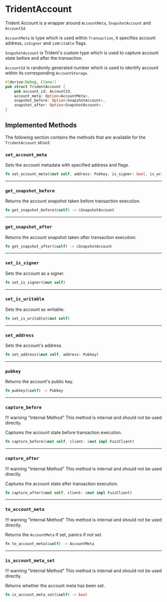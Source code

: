 # TridentAccount

Trident Account is a wrapper around `AccountMeta`, `SnapshotAccount` and `AccountId`.

`AccountMeta` is type which is used within `Transaction`, it specifies account address, `isSigner` and `isWritable` flags.

`SnapshotAccount` is Trident's custom type which is used to capture account state before and after the transaction.

`AccountId` is randomly generated number which is used to identify account within its corresponding `AccountStorage`.


```rust
#[derive(Debug, Clone)]
pub struct TridentAccount {
    pub account_id: AccountId,
    account_meta: Option<AccountMeta>,
    snapshot_before: Option<SnapshotAccount>,
    snapshot_after: Option<SnapshotAccount>,
}
```

## Implemented Methods

The following section contains the methods that are available for the `TridentAccount` struct.

### `set_account_meta`

Sets the account metadata with specified address and flags.
```rust
fn set_account_meta(&mut self, address: Pubkey, is_signer: bool, is_writable: bool)
```

---

### `get_snapshot_before`

Returns the account snapshot taken before transaction execution.
```rust
fn get_snapshot_before(&self) -> &SnapshotAccount
```

---

### `get_snapshot_after`

Returns the account snapshot taken after transaction execution.
```rust
fn get_snapshot_after(&self) -> &SnapshotAccount
```

---

### `set_is_signer`

Sets the account as a signer.
```rust
fn set_is_signer(&mut self)
```

---

### `set_is_writable`

Sets the account as writable.
```rust
fn set_is_writable(&mut self)
```

---

### `set_address`

Sets the account's address.
```rust
fn set_address(&mut self, address: Pubkey)
```

---

### `pubkey`

Returns the account's public key.
```rust
fn pubkey(&self) -> Pubkey
```

---

### `capture_before`

!!! warning "Internal Method"
    This method is internal and should not be used directly.

Captures the account state before transaction execution.
```rust
fn capture_before(&mut self, client: &mut impl FuzzClient)
```

---

### `capture_after`

!!! warning "Internal Method"
    This method is internal and should not be used directly.

Captures the account state after transaction execution.
```rust
fn capture_after(&mut self, client: &mut impl FuzzClient)
```


---

### `to_account_meta`

!!! warning "Internal Method"
    This method is internal and should not be used directly.

Returns the `AccountMeta` if set, panics if not set.
```rust
fn to_account_meta(&self) -> AccountMeta
```


---

### `is_account_meta_set`

!!! warning "Internal Method"
    This method is internal and should not be used directly.

Returns whether the account meta has been set.
```rust
fn is_account_meta_set(&self) -> bool
```
